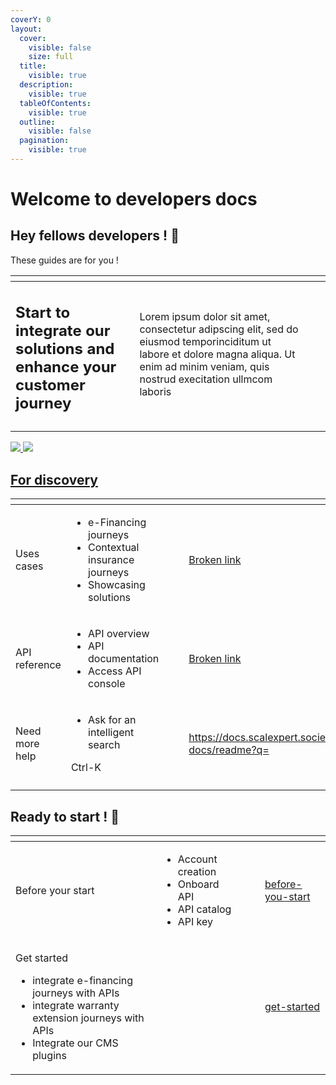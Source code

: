 ```yaml
---
coverY: 0
layout:
  cover:
    visible: false
    size: full
  title:
    visible: true
  description:
    visible: true
  tableOfContents:
    visible: true
  outline:
    visible: false
  pagination:
    visible: true
---
```


# Welcome to developers docs

## Hey fellows developers ! :wave:

These guides are for you !

<table data-card-size="large" data-view="cards"><thead><tr><th></th><th></th><th></th><th data-hidden data-card-cover data-type="files"></th></tr></thead><tbody><tr><td><h2>Start to integrate our solutions and enhance your customer journey</h2></td><td>Lorem ipsum dolor sit amet, consectetur adipscing elit, sed do eiusmod temporinciditum ut labore et dolore magna aliqua. Ut enim ad minim veniam, quis nostrud execitation ullmcom laboris</td><td></td><td></td></tr><tr><td></td><td></td><td></td><td></td></tr></tbody></table>

&#x20;[![](.gitbook/assets/get\_started\_api.png) ](ready-to-start/get-started/)   [![](.gitbook/assets/get\_started\_plugin.png)](integration-guides/integrations-modes/plugins/)

## [For discovery ](ready-to-start/get-started/)

<table data-card-size="large" data-view="cards"><thead><tr><th></th><th></th><th data-hidden></th><th data-hidden data-card-cover data-type="files"></th><th data-hidden data-card-target data-type="content-ref"></th></tr></thead><tbody><tr><td>Uses cases</td><td><ul><li>e-Financing journeys</li><li>Contextual insurance journeys</li><li>Showcasing solutions</li></ul></td><td></td><td></td><td><a href="broken-reference">Broken link</a></td></tr><tr><td>API reference</td><td><ul><li>API overview</li><li>API documentation</li><li>Access API console</li></ul></td><td></td><td></td><td><a href="broken-reference">Broken link</a></td></tr><tr><td>Need more help </td><td><ul><li>Ask for an intelligent search </li></ul><p>Ctrl-K</p></td><td></td><td></td><td><a href="https://docs.scalexpert.societegenerale.com/apidocs/3mLlrPx3sPtekcQvEEUg/developers-docs/readme?q=">https://docs.scalexpert.societegenerale.com/apidocs/3mLlrPx3sPtekcQvEEUg/developers-docs/readme?q=</a></td></tr><tr><td></td><td></td><td></td><td></td><td></td></tr></tbody></table>

## Ready to start ! :rocket:

<table data-card-size="large" data-view="cards"><thead><tr><th></th><th></th><th data-hidden></th><th data-hidden data-card-cover data-type="files"></th><th data-hidden data-card-target data-type="content-ref"></th></tr></thead><tbody><tr><td>Before your start</td><td><ul><li>Account creation</li><li>Onboard API</li><li>API catalog</li><li>API key<br></li></ul></td><td></td><td></td><td><a href="ready-to-start/before-you-start/">before-you-start</a></td></tr><tr><td><p>Get started<br></p><ul><li>integrate e-financing journeys with APIs</li><li>integrate warranty extension journeys with APIs</li><li>Integrate our CMS plugins</li></ul></td><td></td><td></td><td></td><td><a href="ready-to-start/get-started/">get-started</a></td></tr></tbody></table>
